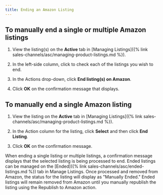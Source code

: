 ```yaml
---
title: Ending an Amazon Listing
---
```



## To manually end a single or multiple Amazon listings

1. View the listing(s) on the **Active** tab in [Managing Listings]({% link sales-channels/asc/managing-product-listings.md %}).

1. In the left-side column, click to check each of the listings you wish to end.

1. In the Actions drop-down, click **End listing(s) on Amazon**.

1. Click **OK** on the confirmation message that displays.

## To manually end a single Amazon listing

1. View the listing on the **Active** tab in [Managing Listings]({% link sales-channels/asc/managing-product-listings.md %}).

1. In the Action column for the listing, click **Select** and then click **End Listing**.

1. Click **OK** on the confirmation message.

When ending a single listing or multiple listings, a confirmation message displays that the selected listing is being processed to end. Ended listings can be managed on the [Ended]({% link sales-channels/asc/ended-listings.md %}) tab in Manage Listings. Once processed and removed from Amazon, the status for the listing will display as "Manually Ended." Ended listings will remain removed from Amazon until you manually republish the listing using the Republish to Amazon action.
